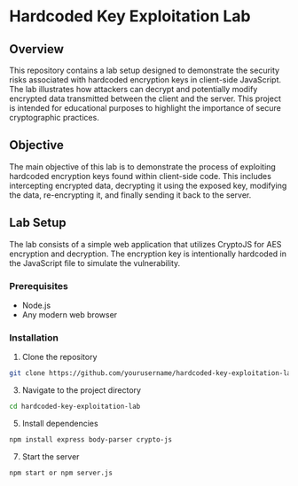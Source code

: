 # Hardcoded Key Exploitation Lab

## Overview

This repository contains a lab setup designed to demonstrate the security risks associated with hardcoded encryption keys in client-side JavaScript. The lab illustrates how attackers can decrypt and potentially modify encrypted data transmitted between the client and the server. This project is intended for educational purposes to highlight the importance of secure cryptographic practices.

## Objective

The main objective of this lab is to demonstrate the process of exploiting hardcoded encryption keys found within client-side code. This includes intercepting encrypted data, decrypting it using the exposed key, modifying the data, re-encrypting it, and finally sending it back to the server.

## Lab Setup

The lab consists of a simple web application that utilizes CryptoJS for AES encryption and decryption. The encryption key is intentionally hardcoded in the JavaScript file to simulate the vulnerability.

### Prerequisites

- Node.js
- Any modern web browser

### Installation

1. Clone the repository
```bash
git clone https://github.com/yourusername/hardcoded-key-exploitation-lab.git
```
3. Navigate to the project directory
```bash
cd hardcoded-key-exploitation-lab
```
5. Install dependencies
```bash
npm install express body-parser crypto-js
```
7. Start the server
```bash
npm start or npm server.js
```
